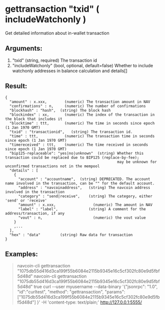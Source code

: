 # gettransaction "txid" ( includeWatchonly )

Get detailed information about in-wallet transaction <txid>

## Arguments:
1. "txid"    (string, required) The transaction id
2. "includeWatchonly"    (bool, optional, default=false) Whether to include watchonly addresses in balance calculation and details[]

## Result:
    {
      "amount" : x.xxx,        (numeric) The transaction amount in NAV
      "confirmations" : n,     (numeric) The number of confirmations
      "blockhash" : "hash",  (string) The block hash
      "blockindex" : xx,       (numeric) The index of the transaction in the block that includes it
      "blocktime" : ttt,       (numeric) The time in seconds since epoch (1 Jan 1970 GMT)
      "txid" : "transactionid",   (string) The transaction id.
      "time" : ttt,            (numeric) The transaction time in seconds since epoch (1 Jan 1970 GMT)
      "timereceived" : ttt,    (numeric) The time received in seconds since epoch (1 Jan 1970 GMT)
      "bip125-replaceable": "yes|no|unknown"  (string) Whether this transaction could be replaced due to BIP125 (replace-by-fee);
                                                       may be unknown for unconfirmed transactions not in the mempool
      "details" : [
        {
          "account" : "accountname",  (string) DEPRECATED. The account name involved in the transaction, can be "" for the default account.
          "address" : "navcoinaddress",   (string) The navcoin address involved in the transaction
          "category" : "send|receive",    (string) The category, either 'send' or 'receive'
          "amount" : x.xxx,                 (numeric) The amount in NAV
          "label" : "label",              (string) A comment for the address/transaction, if any
          "vout" : n,                       (numeric) the vout value
        }
        ,...
      ],
      "hex" : "data"         (string) Raw data for transaction
    }

## Examples:
> navcoin-cli gettransaction "1075db55d416d3ca199f55b6084e2115b9345e16c5cf302fc80e9d5fbf5d48d"
> navcoin-cli gettransaction "1075db55d416d3ca199f55b6084e2115b9345e16c5cf302fc80e9d5fbf5d48d" true
> curl --user myusername --data-binary '{"jsonrpc": "1.0", "id":"curltest", "method": "gettransaction", "params": ["1075db55d416d3ca199f55b6084e2115b9345e16c5cf302fc80e9d5fbf5d48d"] }' -H 'content-type: text/plain;' http://127.0.0.1:5555/